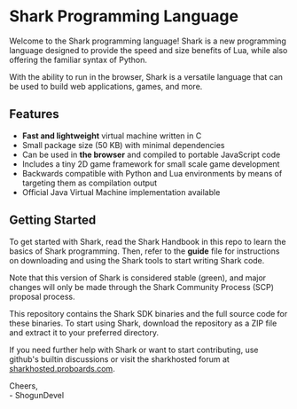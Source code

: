 # Shark Programming Language

Welcome to the Shark programming language! Shark is a new programming language designed to provide the speed and size benefits of Lua, while also offering the familiar syntax of Python. 

With the ability to run in the browser, Shark is a versatile language that can be used to build web applications, games, and more.

## Features

* **Fast and lightweight** virtual machine written in C
* Small package size (50 KB) with minimal dependencies
* Can be used in **the browser** and compiled to portable JavaScript code
* Includes a tiny 2D game framework for small scale game development
* Backwards compatible with Python and Lua environments by means of targeting them as compilation output
* Official Java Virtual Machine implementation available

## Getting Started

To get started with Shark, read the Shark Handbook in this repo to learn the basics of Shark programming. Then, refer to the **guide** file for instructions on downloading and using the Shark tools to start writing Shark code.

Note that this version of Shark is considered stable (green), and major changes will only be made through the Shark Community Process (SCP) proposal process.

This repository contains the Shark SDK binaries and the full source code for these binaries. To start using Shark, download the repository as a ZIP file and extract it to your preferred directory.

If you need further help with Shark or want to start contributing, use github's builtin discussions or visit the sharkhosted forum at <a href="https://sharkhosted.proboards.com">sharkhosted.proboards.com</a>.

Cheers, <br>
\- ShogunDevel
